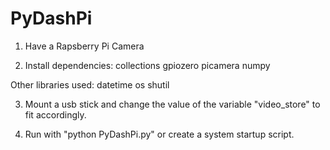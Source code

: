 # PyDashPi

1) Have a Rapsberry Pi Camera

2) Install dependencies:
collections
gpiozero
picamera
numpy

Other libraries used:
datetime
os
shutil

3) Mount a usb stick and change the value of the variable "video_store" to fit accordingly.

4) Run with "python PyDashPi.py" or create a system startup script.  
